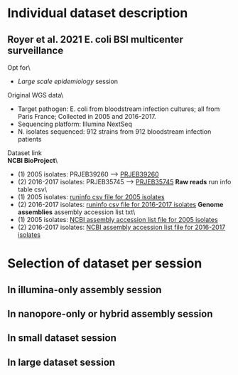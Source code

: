 
# Individual dataset description

## Royer et al. 2021 E. coli BSI multicenter surveillance
Opt for\
- *Large scale epidemiology* session

Original WGS data\
- Target pathogen: E. coli from bloodstream infection cultures; all from Paris France; Collected in 2005 and 2016-2017.
- Sequencing platform: Illumina NextSeq
- N. isolates sequenced: 912 strains from 912 bloodstream infection patients 

Dataset link\
__NCBI BioProject__\
- (1) 2005 isolates: PRJEB39260 --> [PRJEB39260](https://www.ncbi.nlm.nih.gov/bioproject/PRJEB39260/) 
- (2) 2016-2017 isolates: PRJEB35745 --> [PRJEB35745](https://www.ncbi.nlm.nih.gov/bioproject/PRJEB35745/) 
__Raw reads__ run info table csv\
- (1) 2005 isolates: [runinfo csv file for 2005 isolates]()
- (2) 2016-2017 isolates: [runinfo csv file for 2016-2017 isolates]()
__Genome assemblies__ assembly accession list txt\
- (1) 2005 isolates: [NCBI assembly accession list file for 2005 isolates]()
- (2) 2016-2017 isolates: [NCBI assembly accession list file for 2016-2017 isolates]()


# Selection of dataset per session

## In illumina-only assembly session


## In nanopore-only or hybrid assembly session


## In small dataset session


## In large dataset session



